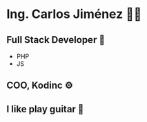 # Ing. Carlos Jiménez 👨‍💻

## Full Stack Developer 🤖

- PHP
- JS

## COO, Kodinc ⚙️

## I like play guitar 🎸
